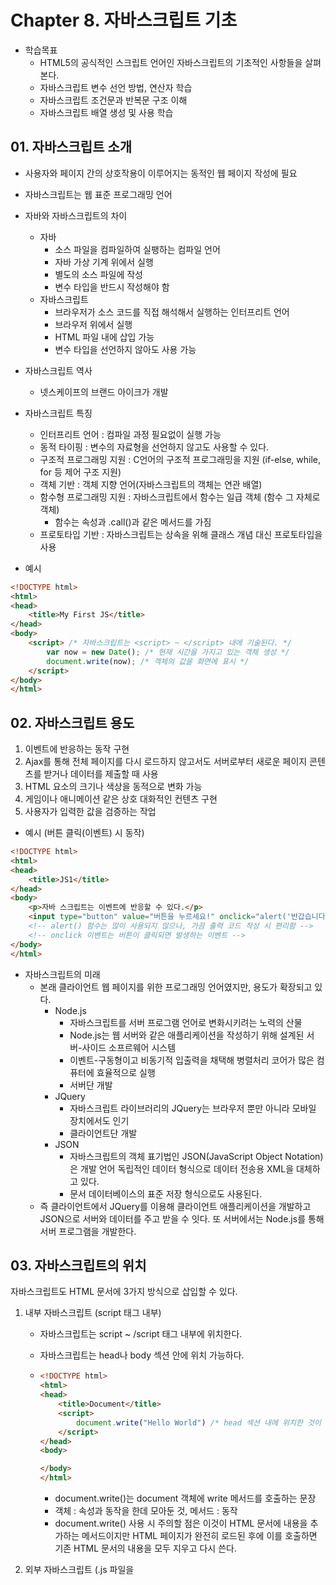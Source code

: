 # Chapter 8. 자바스크립트 기초

* 학습목표
  * HTML5의 공식적인 스크립트 언어인 자바스크립트의 기초적인 사항들을 살펴본다.
  * 자바스크립트 변수 선언 방법, 연산자 학습
  * 자바스크립트 조건문과 반복문 구조 이해
  * 자바스크립트 배열 생성 및 사용 학습



## 01. 자바스크립트 소개

* 사용자와 페이지 간의 상호작용이 이루어지는 동적인 웹 페이지 작성에 필요
* 자바스크립트는 웹 표준 프로그래밍 언어



* 자바와 자바스크립트의 차이
  * 자바
    * 소스 파일을 컴파일하여 실팽하는 컴파일 언어
    * 자바 가상 기계 위에서 실행
    * 별도의 소스 파일에 작성
    * 변수 타입을 반드시 작성해야 함
  * 자바스크립트
    * 브라우저가 소스 코드를 직접 해석해서 실행하는 인터프리트 언어
    * 브라우저 위에서 실행
    * HTML 파일 내에 삽입 가능
    * 변수 타입을 선언하지 않아도 사용 가능



* 자바스크립트 역사
  * 넷스케이프의 브랜드 아이크가 개발



* 자바스크립트 특징
  * 인터프리트 언어 : 컴파일 과정 필요없이 실행 가능
  * 동적 타이핑 : 변수의 자료형을 선언하지 않고도 사용할 수 있다.
  * 구조적 프로그래밍 지원 : C언어의 구조적 프로그래밍을 지원 (if-else, while, for 등 제어 구조 지원)
  * 객체 기반 : 객체 지향 언어(자바스크립트의 객체는 연관 배열)
  * 함수형 프로그래밍 지원 : 자바스크립트에서 함수는 일급 객체 (함수 그 자체로 객체)
    * 함수는 속성과 .call()과 같은 메서드를 가짐
  * 프로토타입 기반 : 자바스크립트는 상속을 위해 클래스 개념 대신 프로토타입을 사용



* 예시

```html
<!DOCTYPE html>
<html>
<head>
    <title>My First JS</title>
</head>
<body>
    <script> /* 자바스크립트는 <script> ~ </script> 내에 기술된다. */
        var now = new Date(); /* 현재 시간을 가지고 있는 객체 생성 */
        document.write(now); /* 객체의 값을 화면에 표시 */
    </script>
</body>
</html>
```



## 02. 자바스크립트 용도

1. 이벤트에 반응하는 동작 구현
2. Ajax를 통해 전체 페이지를 다시 로드하지 않고서도 서버로부터 새로운 페이지 콘텐츠를 받거나 데이터를 제출할 때 사용
3. HTML 요소의 크기나 색상을 동적으로 변화 가능
4. 게임이나 애니메이션 같은 상호 대화적인 컨텐츠 구현
5. 사용자가 입력한 값을 검증하는 작업



* 예시 (버튼 클릭(이벤트) 시 동작)

```html
<!DOCTYPE html>
<html>
<head>
    <title>JS1</title>
</head>
<body>
    <p>자바 스크립트는 이벤트에 반응할 수 있다.</p>
    <input type="button" value="버튼을 누르세요!" onclick="alert('반갑습니다')">
    <!-- alert() 함수는 많이 사용되지 않으나, 가끔 출력 코드 작성 시 편리함 -->
    <!-- onclick 이벤트는 버튼이 클릭되면 발생하는 이벤트 -->
</body>
</html>
```



* 자바스크립트의 미래
  * 본래 클라이언트 웹 페이지를 위한 프로그래밍 언어였지만, 용도가 확장되고 있다.
    * Node.js
      * 자바스크립트를 서버 프로그램 언어로 변화시키려는 노력의 산물
      * Node.js는 웹 서버와 같은 애플리케이션을 작성하기 위해 설계된 서버-사이드 소프르웨어 시스템
      * 이벤트-구동형이고 비동기적 입출력을 채택해 병렬처리 코어가 많은 컴퓨터에 효율적으로 실행
      * 서버단 개발
    * JQuery
      * 자바스크립트 라이브러리의 JQuery는 브라우저 뿐만 아니라 모바일 장치에서도 인기
      * 클라이언트단 개발
    * JSON
      * 자바스크립트의 객체 표기법인 JSON(JavaScript Object Notation)은 개발 언어 독립적인 데이터 형식으로 데이터 전송용 XML을 대체하고 있다.
      * 문서 데이터베이스의 표준 저장 형식으로도 사용된다.
  * 즉 클라이언트에서 JQuery를 이용해 클라이언트 애플리케이션을 개발하고 JSON으로 서버와 데이터를 주고 받을 수 잇다. 또 서버에서는 Node.js를 통해 서버 프로그램을 개발한다.



## 03. 자바스크립트의 위치

자바스크립트도 HTML 문서에 3가지 방식으로 삽입할 수 있다.

1. 내부 자바스크립트 (script 태그 내부)

   * 자바스크립트는 script ~ /script 태그 내부에 위치한다.

   * 자바스크립트는 head나 body 섹션 안에 위치 가능하다.

   * ```html
     <!DOCTYPE html>
     <html>
     <head>
         <title>Document</title>
         <script>
             document.write("Hello World") /* head 섹션 내에 위치한 것이 더 바람직 */
         </script>
     </head>
     <body>
     
     </body>
     </html>
     ```

     * document.write()는 document 객체에 write 메서드를 호출하는 문장
     * 객체 : 속성과 동작을 한데 모아둔 것, 메서드 : 동작
     * document.write() 사용 시 주의할 점은 이것이 HTML 문서에 내용을 추가하는 메서드이지만 HTML 페이지가 완전히 로드된 후에 이를 호출하면 기존 HTML 문서의 내용을 모두 지우고 다시 쓴다.

2. 외부 자바스크립트 (.js 파일을 <script src=".js">로 연결)

   * 외부 자바스크립트 파일은 흔히 여러 웹페이지에서 공통적으로 사용하는 코드를 포함하고 있다.
   * 확장자 파일명은 .js 이다.
   * 이를 사용하기 위해서 <script> 태그의 src 속성으로 외부 스크립트 파일 이름을 입력하면 된다.
   * 외부 스크립트에서는 script 태그 사용 X, 순수한 자바스크립트 코드만을 사용

3. 인라인 자바스크립트 (button id="bt" onclick="")

   * HTML 태그 내부에 이벤트 속성으로 삽입 가능 (필요한 경우에만 사용하기)

   * ```html
     <!DOCTYPE html>
     <html>
     <head>
         <title>js inline</title>
     </head>
     <body>
         <button type="button" onclick="alert('반갑습니다')">버튼을 누르세요!</button>
     </body>
     </html><!DOCTYPE html>
     <html>
     <head>
         <title>js inline</title>
     </head>
     <body>
         <button type="button" onclick="alert('반갑습니다')">버튼을 누르세요!</button>
     </body>
     </html>
     ```

     

* 참고

  자바스크립트 소스를 입력하고 바로 출력을 받아보려면 콘솔 사용도 좋다.

  F12를 누르면 개발자 도구창이 등장하고 콘솔을 선택하면 된다.

  콘솔에서는 JS 소스를 입력하고 엔터키를 누르면 바로 실행되어 결과를 보여준다.



* JS를 head에 넣는 것과 body에 넣는 것의 차이점
  * 대원칙은 JS는 읽히면서 바로 실행됨
  * 따라서 head에 넣으면 body보다 먼저 실행되는 것이 보장된다.
  * 먄약 body 안에 배치 시 맨 아래 ㅇ



## 04. 문장

* 자바스크립트는 브라우저에 의해 실행되는 문장의 순서 있는 ㅣㅂ합이다.



* 문장
  * 자바스크립트 문장은 웹 브라우저에게 내리는 명령이라고 간주할 수 있다.
  * 문장은 웹 브라우저가 무엇을 해야 하는지를 지시한다.
  * 각 문장 끝에는 세미콜론(;)을 붙인다. 이것은 문장을 분리한다.
  * 세미콜론 생략도 가능하며, 줄이 바뀌면 문장이 끝난 것으로 간주한다.
  * 문장이 모여 코드가 되며, 각 문장은 브라우저에 의해 작성된 순서대로 실행된다.



* 블록

  * 자바스크립트 문장은 블록으로 묶일 수 있다. 

  * 블록은 {}이며 목적은 여러 개의 문장을 묶어 함께 실행하기 위함이다.

    {

    ​			document.write("Hello World!");

    ​			document.write("How are you?");

    }



* 문자 집합과 대소문자 구별
  * 자바스크립트는 유니코드 문자 집합 버전 3을 지원한다.
  * 유니코드는 전세계의 모든 문자를 나타낼 수 있다.
  * 자바스크립트는 대소문자를 구별한다. (HTML은 대소문자를 구분하지 않는다.)
  * 따라서 자바스크립트에서 HTML의 태그와 속성 이름은 소문자로 적어야 한다.
  * 자바스크립트는 공백 문자를 모두 무시한다.



* 주석문
  * 한 문장 주석은 //를 사용하면 된다.
  * 다중 문장 주석은 /* */ 를 사용하면 된다.



## 05. 변수

* 변수는 데이터를 저장하는 상자로 생각할 수 있다.

* 자바스크립트에서 변수 선언은 var로 선언한다.

  var = x ;

  * var : 변수가 선언된다는 것을 나타낸다.
  * x : 변수 이름, 스크립트에서 유일해야 한다.
  * ; : 세미콜론은 하나의 문장이 끝났음을 나타낸다.
  
* 변수 명명 규칙

  * 문자로 시작 (숫자 시작 x)
  * $나 _로 시작할 수 있다.
  * 대소문자 구분한다.

